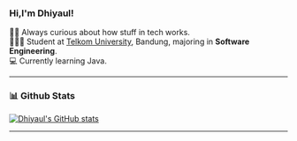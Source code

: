### Hi,I'm Dhiyaul!

🕵🏻 Always curious about how stuff in tech works.</br>
🧑🏻‍🎓 Student at [Telkom University](https://telkomuniversity.ac.id/), Bandung, majoring in <b>Software Engineering</b>.</br>
💻 Currently learning Java.</br>
<hr>

### 📊 Github Stats

[![Dhiyaul's GitHub stats](https://github-readme-stats.vercel.app/api?username=4uLmost&show_icons=true&theme=radical&hide_rank=false)](https://github.com/anuraghazra/github-readme-stats)
<hr>
